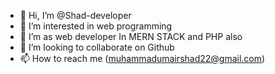 - 👋 Hi, I’m @Shad-developer
- 👀 I’m interested in web programming
- 🌱 I’m as web developer In MERN STACK and PHP also
- 💞️ I’m looking to collaborate on Github 
- 📫 How to reach me (muhammadumairshad22@gmail.com)

<!---
Shad-developer/Shad-developer is a ✨ special ✨ repository because its `README.md` (this file) appears on your GitHub profile.
You can click the Preview link to take a look at your changes.
--->
